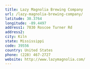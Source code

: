 ```yaml
---
title: Lazy Magnolia Brewing Company
url: /lazy-magnolia-brewing-company/
latitude: 30.3764
longitude: -89.4497
address1: 7030 Roscoe Turner Rd
address2: 
city: Kiln
state: Mississippi
code: 39556
country: United States
phone: (228) 467-2727
website: http://www.lazymagnolia.com/
---
```


